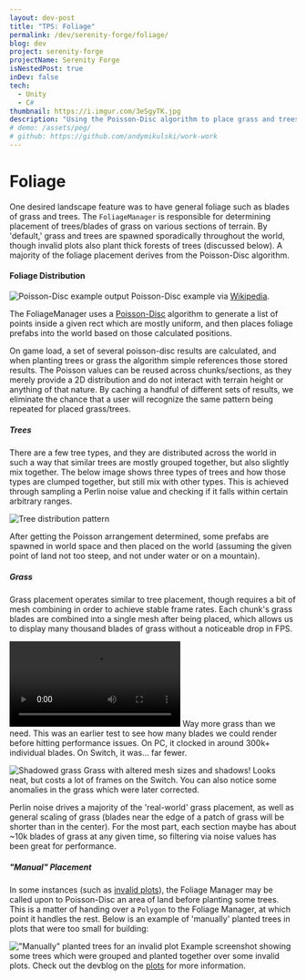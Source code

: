 ```yaml
---
layout: dev-post
title: "TPS: Foliage"
permalink: /dev/serenity-forge/foliage/
blog: dev
project: serenity-forge
projectName: Serenity Forge
isNestedPost: true
inDev: false
tech:
  - Unity
  - C#
thumbnail: https://i.imgur.com/3eSgyTK.jpg
description: "Using the Poisson-Disc algorithm to place grass and trees into a virtual world."
# demo: /assets/peg/
# github: https://github.com/andymikulski/work-work
---
```


# Foliage

One desired landscape feature was to have general foliage such as blades of grass and trees. The `FoliageManager` is responsible for determining placement of trees/blades of grass on various sections of terrain. By 'default,' grass and trees are spawned sporadically throughout the world, though invalid plots also plant thick forests of trees (discussed below). A majority of the foliage placement derives from the Poisson-Disc algorithm.

#### Foliage Distribution

![Poisson-Disc example output](https://i.imgur.com/B4fyuyu.jpg)
<label>Poisson-Disc example via [Wikipedia](https://en.wikipedia.org/wiki/Supersampling#Poisson_disc).</label>


The FoliageManager uses a [Poisson-Disc](https://www.jasondavies.com/poisson-disc/) algorithm to generate a list of points inside a given rect which are mostly uniform, and then places foliage prefabs into the world based on those calculated positions.

On game load, a set of several poisson-disc results are calculated, and when planting trees or grass the algorithm simple references those stored results. The Poisson values can be reused across chunks/sections, as they merely provide a 2D distribution and do not interact with terrain height or anything of that nature. By caching a handful of different sets of results, we eliminate the chance that a user will recognize the same pattern being repeated for placed grass/trees.


##### Trees

There are a few tree types, and they are distributed across the world in such a way that similar trees are mostly grouped together, but also slightly mix together. The below image shows three types of trees and how those types are clumped together, but still mix with other types. This is achieved through sampling a Perlin noise value and checking if it falls within certain arbitrary ranges.

![Tree distribution pattern](https://i.imgur.com/C8qiceM.jpg)

After getting the Poisson arrangement determined, some prefabs are spawned in world space and then placed on the world (assuming the given point of land not too steep, and not under water or on a mountain).

##### Grass

Grass placement operates similar to tree placement, though requires a bit of mesh combining in order to achieve stable frame rates. Each chunk's grass blades are combined into a single mesh after being placed, which allows us to display many thousand blades of grass without a noticeable drop in FPS.

<video src="https://i.imgur.com/ZNjLrRY.mp4" loop controls ></video>
<label>Way more grass than we need. This was an earlier test to see how many blades we could render before hitting performance issues. On PC, it clocked in around 300k+ individual blades. On Switch, it was... far fewer.</label>

![Shadowed grass](https://i.imgur.com/3eSgyTK.jpg)
<label>Grass with altered mesh sizes and shadows! Looks neat, but costs a lot of frames on the Switch. You can also notice some anomalies in the grass which were later corrected.</label>

Perlin noise drives a majority of the 'real-world' grass placement, as well as general scaling of grass (blades near the edge of a patch of grass will be shorter than in the center). For the most part, each section maybe has about ~10k blades of grass at any given time, so filtering via noise values has been great for performance.


##### "Manual" Placement

In some instances (such as [invalid plots](/dev/serenity-forge/paths-n-plots/#plot-validation)), the Foliage Manager may be called upon to Poisson-Disc an area of land before planting some trees. This is a matter of handing over a `Polygon` to the Foliage Manager, at which point it handles the rest. Below is an example of 'manually' planted trees in plots that were too small for building:

!["Manually" planted trees for an invalid plot](https://i.imgur.com/W9wmpMX.jpg)
<label>Example screenshot showing some trees which were grouped and planted together over some invalid plots. Check out the devblog on the [plots](/dev/serenity-forge/paths-n-plots/#plot-validation) for more information.</label>